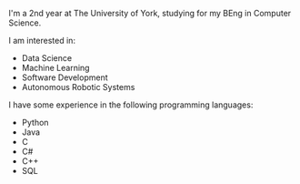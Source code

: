 I'm a 2nd year at The University of York, studying for my BEng in Computer Science.

I am interested in:
  - Data Science
  - Machine Learning
  - Software Development
  - Autonomous Robotic Systems

I have some experience in the following programming languages:
  - Python
  - Java
  - C
  - C#
  - C++
  - SQL
